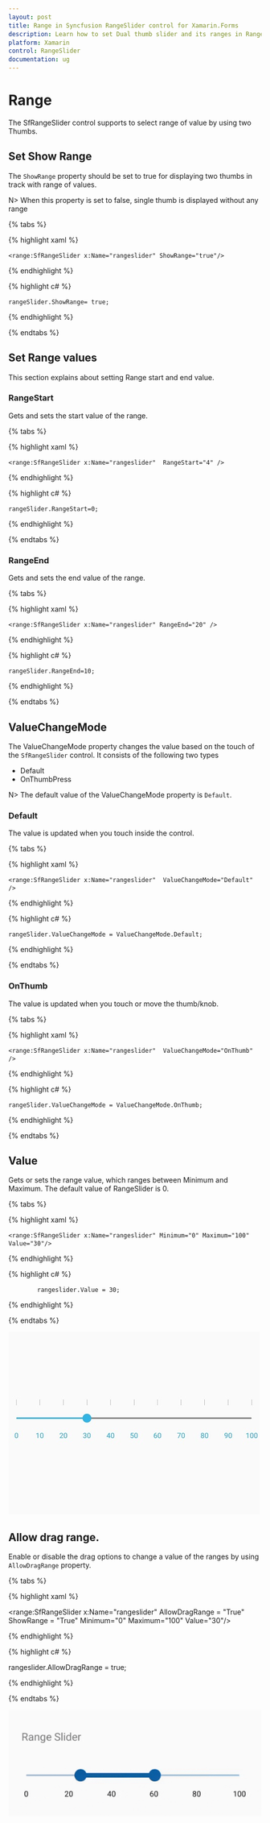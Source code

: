 ```yaml
---
layout: post
title: Range in Syncfusion RangeSlider control for Xamarin.Forms
description: Learn how to set Dual thumb slider and its ranges in RangeSlider control.
platform: Xamarin
control: RangeSlider
documentation: ug
---
```


# Range

The SfRangeSlider control supports to select range of value by using two Thumbs.

## Set Show Range

The `ShowRange` property should be set to true for displaying two thumbs in track with range of values.

N> When this property is set to false, single thumb is displayed without any range 

{% tabs %}

{% highlight xaml %}

	<range:SfRangeSlider x:Name="rangeslider" ShowRange="true"/>
	
{% endhighlight %}

{% highlight c# %}

	rangeSlider.ShowRange= true;

{% endhighlight %}

{% endtabs %}


## Set Range values

This section explains about setting Range start and end value.

### RangeStart

Gets and sets the start value of the range.

{% tabs %}

{% highlight xaml %}

	<range:SfRangeSlider x:Name="rangeslider"  RangeStart="4" />
	
{% endhighlight %}

{% highlight c# %}

	rangeSlider.RangeStart=0;

{% endhighlight %}

{% endtabs %}

### RangeEnd

Gets and sets the end value of the range.

{% tabs %}

{% highlight xaml %}

	<range:SfRangeSlider x:Name="rangeslider" RangeEnd="20" />
	
{% endhighlight %}

{% highlight c# %}

	rangeSlider.RangeEnd=10;

{% endhighlight  %}

{% endtabs %}

## ValueChangeMode

The ValueChangeMode property changes the value based on the touch of the `SfRangeSlider` control. It consists of the following two types

* Default
* OnThumbPress

N> The default value of the ValueChangeMode property is `Default`.


### Default

The value is updated when you touch inside the control.

{% tabs %}

{% highlight xaml %}

	<range:SfRangeSlider x:Name="rangeslider"  ValueChangeMode="Default" />
	
{% endhighlight %}

{% highlight c# %}

	rangeSlider.ValueChangeMode = ValueChangeMode.Default;

{% endhighlight %}

{% endtabs %}

### OnThumb

The value is updated when you touch or move the thumb/knob.

{% tabs %}

{% highlight xaml %}

	<range:SfRangeSlider x:Name="rangeslider"  ValueChangeMode="OnThumb" />
	
{% endhighlight %}

{% highlight c# %}

	rangeSlider.ValueChangeMode = ValueChangeMode.OnThumb;

{% endhighlight %}

{% endtabs %}


## Value

Gets or sets the range value, which ranges between Minimum and Maximum. The default value of RangeSlider is 0.

{% tabs %}

{% highlight xaml %}

	<range:SfRangeSlider x:Name="rangeslider" Minimum="0" Maximum="100" Value="30"/>
	
{% endhighlight %}

{% highlight c# %}

            rangeslider.Value = 30;

{% endhighlight  %}

{% endtabs %}

![Range value in SfRangeSlider in Xamarin.Forms](images/Value.jpg)


## Allow drag range.

Enable or disable the drag options to change a value of the ranges by using `AllowDragRange` property.

{% tabs %}

{% highlight xaml %}

<range:SfRangeSlider x:Name="rangeslider" AllowDragRange = "True" ShowRange = "True"  Minimum="0" Maximum="100" Value="30"/>
	
{% endhighlight %}

{% highlight c# %}

rangeslider.AllowDragRange = true;

{% endhighlight  %}

{% endtabs %}

![Allow Drag Range in SfRangeSlider in Xamarin.Forms](images/AllowDragRangeImage.gif)
